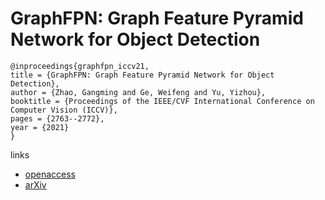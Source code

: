 # GraphFPN: Graph Feature Pyramid Network for Object Detection

```
@inproceedings{graphfpn_iccv21,
title = {GraphFPN: Graph Feature Pyramid Network for Object Detection},
author = {Zhao, Gangming and Ge, Weifeng and Yu, Yizhou},
booktitle = {Proceedings of the IEEE/CVF International Conference on Computer Vision (ICCV)},
pages = {2763--2772},
year = {2021}
}
```

links
- [openaccess](http://openaccess.thecvf.com//content/ICCV2021/html/Zhao_GraphFPN_Graph_Feature_Pyramid_Network_for_Object_Detection_ICCV_2021_paper.html)
- [arXiv](https://arxiv.org/abs/2108.00580)

